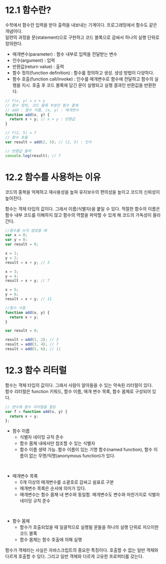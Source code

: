 # 12.1 함수란?

수학에서 함수란 입력을 받아 출력을 내보내는 기계이다. 프로그래밍에서 함수도 같은 개념이다.  
일련의 과정을 문(statement)으로 구현하고 코드 블록으로 감싸서 하나의 실행 단위로 정의한다.

- 매개변수(parameter) : 함수 내부로 입력을 전달받는 변수
- 인수(argument) : 입력
- 반환값(return value) : 출력
- 함수 정의(function definition) : 함수를 정의하고 생성. 생성 방법이 다양하다.
- 함수 호출(function call/invoke) : 인수를 매개변수로 함수에 전달하고 함수의 실행을 지시. 호출 후 코드 블록에 담긴 문이 실행되고 실행 결과인 반환값을 반환한다.

```js
// f(x, y) = x + y
// 함수 정의, 코드 블록 부분은 함수 몸체
// add : 함수 이름, (x, y) : 매개변수
function add(x, y) {
  return x + y; // x + y : 반환값
}

// f(2, 5) = 7
// 함수 호출
var result = add(2, 5); // (2, 5) : 인수

// 반환값 출력
console.log(result); // 7
```

# 12.2 함수를 사용하는 이유

코드의 중복을 억제하고 재사용성을 높혀 유지보수의 편의성을 높이고 코드의 신뢰성이 높아진다.

함수는 객체 타입의 값이다. 그래서 이름(식별자)을 붙일 수 있다. 적절한 함수의 이름은 함수 내부 코드를 이해하지 않고 함수의 역할을 파악할 수 있게 해 코드의 가독성이 올라간다.

```js
//함수를 쓰지 않았을 때
var x = 0;
var y = 0;
var result = 0;

x = 1;
y = 2;
result = x + y; // 3

x = 3;
y = 4;
result = x + y; // 7

x = 5;
y = 6;
result = x + y; // 11
```

```js
//함수 사용
function add(x, y) {
  return x + y;
}

var result = 0;

result = add(1, 2); // 3
result = add(3, 4); // 7
result = add(5, 6); // 11
```

# 12.3 함수 리터럴

함수는 객체 타입의 값이다. 그래서 사람이 알아들을 수 있는 약속된 리터럴이 있다.  
함수 리터럴은 function 키워드, 함수 이름, 매개 변수 목록, 함수 몸체로 구성되어 있다.

```js
// 변수에 함수 리터럴을 할당
var f = function add(x, y) {
  return x + y;
};
```

- 함수 이름
  - 식별자 네이밍 규칙 준수
  - 함수 몸체 내에서만 참조할 수 있는 식별자
  - 함수 이름 생략 가능. 함수 이름이 있는 기명 함수(named function), 함수 이름이 없는 무명/익명(anonymous function)가 있다.

<br />

- 매개변수 목록
  - 0개 이상의 매개변수를 소괄호로 감싸고 쉼표로 구분
  - 매개변수 목록은 순서에 의미가 있다.
  - 매개변수는 함수 몸채 내 변수와 동일함. 매개변수도 변수와 마찬가지로 식별자 네이밍 규칙 준수

<br />

- 함수 몸체
  - 함수가 호출되었을 때 일괄적으로 실행될 문들을 하나의 실행 단위로 저으이한 코드 블록
  - 함수 몸체는 함수 호출에 의해 실행

함수가 객체라는 사실은 자바스크립트의 중요한 특징이다. 호출할 수 없는 일반 객체와 다르게 호출할 수 있다. 그리고 일반 객체와 다르게 고유한 프로퍼티를 갖는다.
